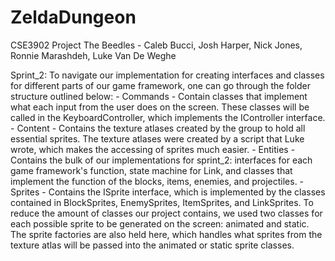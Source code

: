 # ZeldaDungeon
CSE3902 Project
The Beedles - Caleb Bucci, Josh Harper, Nick Jones, Ronnie Marashdeh, Luke Van De Weghe

Sprint_2: 
	To navigate our implementation for creating interfaces and classes for different parts of our game framework, one can go through the folder structure outlined below:
		- Commands - Contain classes that implement what each input from the user does on the screen. These classes will be called in the KeyboardController, 
					 which implements the IController interface.
		- Content - Contains the texture atlases created by the group to hold all essential sprites. The texture atlases were created by a script that Luke wrote, which 
					makes the accessing of sprites much easier.
		- Entities - Contains the bulk of our implementations for sprint_2: interfaces for each game framework's function, state machine for Link, and classes that implement
					 the function of the blocks, items, enemies, and projectiles.
		- Sprites - Contains the ISprite interface, which is implemented by the classes contained in BlockSprites, EnemySprites, ItemSprites, and LinkSprites. To reduce the amount of 
					classes our project contains, we used two classes for each possible sprite to be generated on the screen: animated and static. The sprite factories are also held here, 
					which handles what sprites from the texture atlas will be passed into the animated or static sprite classes.
